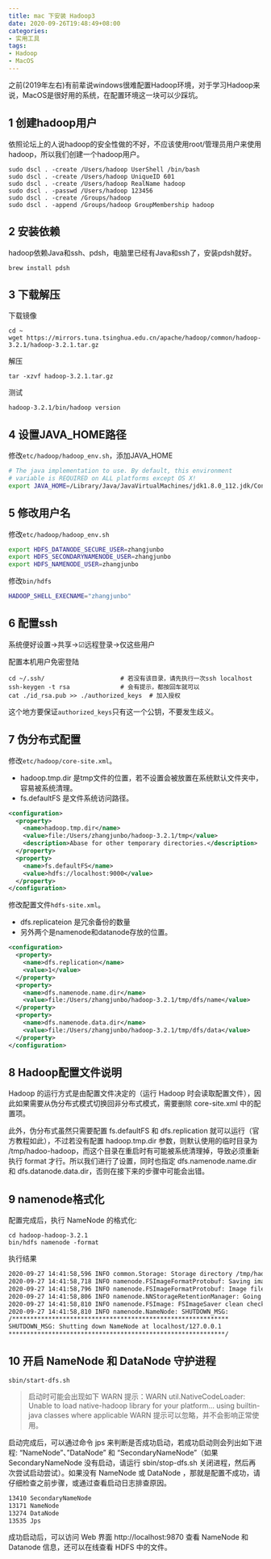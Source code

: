 ```yaml
---
title: mac 下安装 Hadoop3
date: 2020-09-26T19:48:49+08:00
categories: 
- 实用工具
tags:
- Hadoop
- MacOS
---
```


之前(2019年左右)有前辈说windows很难配置Hadoop环境，对于学习Hadoop来说，MacOS是很好用的系统，在配置环境这一块可以少踩坑。

<!-- more -->

## 1 创建hadoop用户

依照论坛上的人说hadoop的安全性做的不好，不应该使用root/管理员用户来使用hadoop，所以我们创建一个hadoop用户。

```shell
sudo dscl . -create /Users/hadoop UserShell /bin/bash
sudo dscl . -create /Users/hadoop UniqueID 601
sudo dscl . -create /Users/hadoop RealName hadoop
sudo dscl . -passwd /Users/hadoop 123456
sudo dscl . -create /Groups/hadoop
sudo dscl . -append /Groups/hadoop GroupMembership hadoop
```

## 2 安装依赖

hadoop依赖Java和ssh、pdsh，电脑里已经有Java和ssh了，安装pdsh就好。

```
brew install pdsh
```

## 3 下载解压

下载镜像

```shell
cd ~
wget https://mirrors.tuna.tsinghua.edu.cn/apache/hadoop/common/hadoop-3.2.1/hadoop-3.2.1.tar.gz
```

解压

```shell
tar -xzvf hadoop-3.2.1.tar.gz
```

测试

```shell
hadoop-3.2.1/bin/hadoop version
```

## 4 设置JAVA_HOME路径

修改`etc/hadoop/hadoop_env.sh`，添加JAVA_HOME

```sh
# The java implementation to use. By default, this environment
# variable is REQUIRED on ALL platforms except OS X!
export JAVA_HOME=/Library/Java/JavaVirtualMachines/jdk1.8.0_112.jdk/Contents/Home
```

## 5 修改用户名

修改`etc/hadoop/hadoop_env.sh`

```sh
export HDFS_DATANODE_SECURE_USER=zhangjunbo
export HDFS_SECONDARYNAMENODE_USER=zhangjunbo
export HDFS_NAMENODE_USER=zhangjunbo
```

修改`bin/hdfs`

```sh
HADOOP_SHELL_EXECNAME="zhangjunbo"
```

## 6 配置ssh

系统便好设置->共享->☑远程登录->仅这些用户

配置本机用户免密登陆

```shell
cd ~/.ssh/                     # 若没有该目录，请先执行一次ssh localhost
ssh-keygen -t rsa              # 会有提示，都按回车就可以
cat ./id_rsa.pub >> ./authorized_keys  # 加入授权
```

这个地方要保证`authorized_keys`只有这一个公钥，不要发生歧义。

## 7 伪分布式配置

修改`etc/hadoop/core-site.xml`。

* hadoop.tmp.dir 是tmp文件的位置，若不设置会被放置在系统默认文件夹中，容易被系统清理。
* fs.defaultFS 是文件系统访问路径。

```xml
<configuration>
  <property>
    <name>hadoop.tmp.dir</name>
    <value>file:/Users/zhangjunbo/hadoop-3.2.1/tmp</value>
    <description>Abase for other temporary directories.</description>
  </property>
  <property>
    <name>fs.defaultFS</name>
    <value>hdfs://localhost:9000</value>
  </property>
</configuration>
```

修改配置文件`hdfs-site.xml`。

* dfs.replicateion 是冗余备份的数量
* 另外两个是namenode和datanode存放的位置。

```xml
<configuration>
  <property>
    <name>dfs.replication</name>
    <value>1</value>
  </property>
  <property>
    <name>dfs.namenode.name.dir</name>
    <value>file:/Users/zhangjunbo/hadoop-3.2.1/tmp/dfs/name</value>
  </property>
  <property>
    <name>dfs.namenode.data.dir</name>
    <value>file:/Users/zhangjunbo/hadoop-3.2.1/tmp/dfs/data</value>
  </property>
</configuration>
```

## 8 Hadoop配置文件说明

Hadoop 的运行方式是由配置文件决定的（运行 Hadoop 时会读取配置文件），因此如果需要从伪分布式模式切换回非分布式模式，需要删除 core-site.xml 中的配置项。

此外，伪分布式虽然只需要配置 fs.defaultFS 和 dfs.replication 就可以运行（官方教程如此），不过若没有配置 hadoop.tmp.dir 参数，则默认使用的临时目录为 /tmp/hadoo-hadoop，而这个目录在重启时有可能被系统清理掉，导致必须重新执行 format 才行。所以我们进行了设置，同时也指定 dfs.namenode.name.dir 和 dfs.datanode.data.dir，否则在接下来的步骤中可能会出错。

## 9 namenode格式化

配置完成后，执行 NameNode 的格式化:

```shell
cd hadoop-hadoop-3.2.1
bin/hdfs namenode -format
```

执行结果

```txt
2020-09-27 14:41:58,596 INFO common.Storage: Storage directory /tmp/hadoop-root/dfs/name has been successfully formatted.
2020-09-27 14:41:58,718 INFO namenode.FSImageFormatProtobuf: Saving image file /tmp/hadoop-root/dfs/name/current/fsimage.ckpt_0000000000000000000 using no compression
2020-09-27 14:41:58,796 INFO namenode.FSImageFormatProtobuf: Image file /tmp/hadoop-root/dfs/name/current/fsimage.ckpt_0000000000000000000 of size 399 bytes saved in 0 seconds .
2020-09-27 14:41:58,806 INFO namenode.NNStorageRetentionManager: Going to retain 1 images with txid >= 0
2020-09-27 14:41:58,810 INFO namenode.FSImage: FSImageSaver clean checkpoint: txid=0 when meet shutdown.
2020-09-27 14:41:58,810 INFO namenode.NameNode: SHUTDOWN_MSG:
/************************************************************
SHUTDOWN_MSG: Shutting down NameNode at localhost/127.0.0.1
************************************************************/
```

## 10 开启 NameNode 和 DataNode 守护进程

```shell
sbin/start-dfs.sh
```

>启动时可能会出现如下 WARN 提示：WARN util.NativeCodeLoader: Unable to load native-hadoop library for your platform… using builtin-java classes where applicable WARN 提示可以忽略，并不会影响正常使用。

启动完成后，可以通过命令 jps 来判断是否成功启动，若成功启动则会列出如下进程: “NameNode”、”DataNode” 和 “SecondaryNameNode”（如果 SecondaryNameNode 没有启动，请运行 sbin/stop-dfs.sh 关闭进程，然后再次尝试启动尝试）。如果没有 NameNode 或 DataNode ，那就是配置不成功，请仔细检查之前步骤，或通过查看启动日志排查原因。

```txt
13410 SecondaryNameNode
13171 NameNode
13274 DataNode
13535 Jps
```

成功启动后，可以访问 Web 界面 http://localhost:9870 查看 NameNode 和 Datanode 信息，还可以在线查看 HDFS 中的文件。

